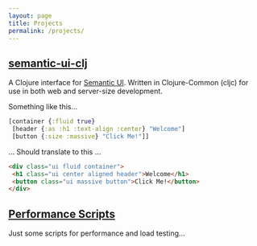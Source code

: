 ```yaml
---
layout: page
title: Projects
permalink: /projects/
---
```


## [semantic-ui-clj](https://github.com/brandoncorrea/semantic-ui-clj)

A Clojure interface for [Semantic UI](https://semantic-ui.com/).
Written in Clojure-Common (cljc) for use in both web and
server-size development.

Something like this...

````clojure
[container {:fluid true} 
 [header {:as :h1 :text-align :center} "Welcome"] 
 [button {:size :massive} "Click Me!"]]
````

... Should translate to this ...

````html
<div class="ui fluid container">
 <h1 class="ui center aligned header">Welcome</h1>
 <button class="ui massive button">Click Me!</button>
</div>
````

## [Performance Scripts](https://github.com/brandoncorrea/performance)

Just some scripts for performance and load testing...
